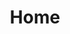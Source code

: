 ---
layout: index
title: Home
lang: en

strings:
  support-us: Support us
  projects: Projects

  title-who-are-we: Who are we?
  desc-who-are-we: We are a group of students and professionnal developers, grouped to create useful tools for community. Our goal is to help each other, develop common projects and the watchword is friendship!
  
  title-what-do-we-do: What do we do?
  desc-what-do-we-do: We have an ideal of open source, so all our projects are, and donations allow us to pay hosting of services we provide. Some day, maybe, our projects will become important enough for us to makke it become our job, but waiting that, we love you all!
  
  title-our-projects: Our projects
  
  name-pdba: PDBA
  desc-pdba: Python Discord Bot Agregator
  name-discorn: Discorn
  desc-discorn: Discorn is an encrypted and decentralized chatting protocol based on cryptocurrencies.

  title-support-us: Support us
  desc-support-us: We didn’t make a donations system yet, but the links will be here when availables.

  in-other-languages: In other languages
---